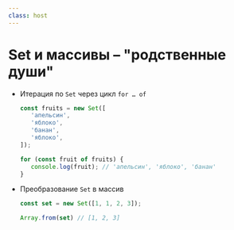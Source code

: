 ```yaml
---
class: host
---
```


# Set и массивы – "родственные души" 

<v-clicks at="0">
<ul>

<li>

Итерация по `Set` через цикл `for … of`
```js
const fruits = new Set([
   'апельсин',
   'яблоко',
   'банан',
   'яблоко',
]);

for (const fruit of fruits) {
   console.log(fruit); // 'апельсин', 'яблоко', 'банан'
}
```
</li>

<li>

Преобразование `Set` в массив
```js
const set = new Set([1, 1, 2, 3]);

Array.from(set) // [1, 2, 3]
```
</li>

</ul>
</v-clicks>

<style>
.host code {
    font-size: 1rem;
}
</style>
